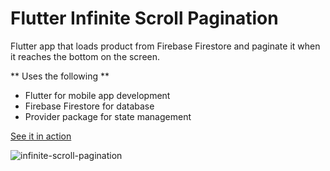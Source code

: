 # Flutter Infinite Scroll Pagination

Flutter app that loads product from Firebase Firestore and paginate it when it reaches the bottom on the screen.

** Uses the following **
- Flutter for mobile app development
- Firebase Firestore for database
- Provider package for state management

[See it in action](#)

![infinite-scroll-pagination](https://user-images.githubusercontent.com/8133093/111631364-45737600-882e-11eb-8d52-e743c3b581e3.gif)

